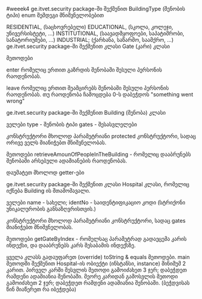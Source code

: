 
#weeek4
ge.itvet.security package-ში შექმენით BuildingType (შენობის ტიპი) enum შემდეგი მნიშვნელობებით

RESIDENTIAL, (საცხოვრებელი)
EDUCATIONAL, (სკოლა, კოლეჯი, უნივერსისტეტი, ...)
INSTITUTIONAL, (საავადმყოფოები, საპატიმრობი, სანატორიუმები, ...)
INDUSTRIAL; (ქარხანა, საწარმო, საამქრო, ...)
ge.itvet.security package-ში შექმენით კლასი Gate (კარი) კლასი

მეთოდები

enter რომელიც ერთით გაზრდის შენობაში შესული პერსონის რაოდენობას.

leave რომელიც ერთით შეამცირებს შენობაში შესული პერსონის რაოდენობას. თუ რაოდენობა ჩამოცდება 0-ს დაბეჭდოს "something went wrong"

ge.itvet.security package-ში შექმენით Building (შენობა) კლასი

ველები
type - შენობის ტიპი
gates - შესასვლელები

კონსტრუქტორი
მხოლოდ პარამეტრიანი protected კონსტრუქტორი, სადაც ორივე ველს მიანიჭებთ მნიშვნელობას.

მეთოდები
retrieveAmounOfPeopleInTheBuilding - რომელიც დააბრუნებს შენობაში არსებული ადამიანების რაოდენობას.

დაუმატეთ მხოლოდ getter-ები

ge.itvet.security package-ში შექმენით კლასი Hospital კლასი, რომელიც იქნება Building ის შთამომავალი.

ველები
name - სახელი;
identNo - საიდენტიფიკაციო კოდი (სტრიქონი უნიკალურობის განსაზღვრისთვის.)

კონსტრუქტორი
მხოლოდ პარამეტრიანი კონსტრუქტორი, სადაც gates მიანიჭებთ მნიშვნელობას.

მეთოდები
getGateByIndex - რომელსაც პარამეტრად გადაეცემა კარის ინდექსი, და დააბრუნებს კარს შესაბამის ინდექსზე.

ყველა კლასს გადაუფარეთ (override) toString & equals მეთოდები.
main მეთოდში შექმენით Hospital-ის ობიექტი (ინსტანსი, instance) მინიმუმ 2 კარით.
პირველ კარში შესვლის მეთოდი გამოიძახეთ 3 ჯერ;
დაბეჭდეთ რამდენი ადამიანია შენობაში.
მეორე კარიდან გამოსვლის მეთოდი გამოიძახეთ 2 ჯერ;
დაბეჭდეთ რამდენი ადამიანია შენობაში. (ბეჭდვისას წინ მიაწერეთ რა იბეჭდება)

